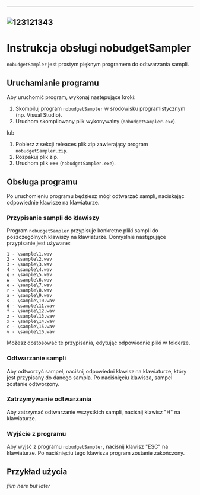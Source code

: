 -----
![123121343](https://github.com/cichyhere/nobudgetSampler/assets/84254704/52db5e37-3f15-4f35-86dc-a74a4492cfbd)
-----

# Instrukcja obsługi nobudgetSampler

`nobudgetSampler` jest prostym pięknym programem do odtwarzania sampli.

## Uruchamianie programu

Aby uruchomić program, wykonaj następujące kroki:

1. Skompiluj program `nobudgetSampler` w środowisku programistycznym (np. Visual Studio).
2. Uruchom skompilowany plik wykonywalny (`nobudgetSampler.exe`).

lub

1.	Pobierz z sekcji releaces plik zip zawierający program `nobudgetSampler.zip`.
2.	Rozpakuj plik zip.
3.	Uruchom plik exe (`nobudgetSampler.exe`).

## Obsługa programu 

Po uruchomieniu programu będziesz mógł odtwarzać sampli, naciskając odpowiednie klawisze na klawiaturze.

### Przypisanie sampli do klawiszy

Program `nobudgetSampler` przypisuje konkretne pliki sampli do poszczególnych klawiszy na klawiaturze. Domyślnie następujące przypisanie jest używane:

```
1 - \sample\1.wav
2 - \sample\2.wav
3 - \sample\3.wav
4 - \sample\4.wav
q - \sample\5.wav
w - \sample\6.wav
e - \sample\7.wav
r - \sample\8.wav
a - \sample\9.wav
s - \sample\10.wav
d - \sample\11.wav
f - \sample\12.wav
z - \sample\13.wav
x - \sample\14.wav
c - \sample\15.wav
v - \sample\16.wav
```

Możesz dostosować te przypisania, edytując odpowiednie pliki w folderze.

### Odtwarzanie sampli

Aby odtworzyć sampel, naciśnij odpowiedni klawisz na klawiaturze, który jest przypisany do danego sampla. Po naciśnięciu klawisza, sampel zostanie odtworzony.

### Zatrzymywanie odtwarzania

Aby zatrzymać odtwarzanie wszystkich sampli, naciśnij klawisz "H" na klawiaturze.

### Wyjście z programu

Aby wyjść z programu `nobudgetSampler`, naciśnij klawisz "ESC" na klawiaturze. Po naciśnięciu tego klawisza program zostanie zakończony.

## Przykład użycia

*film here but later*
